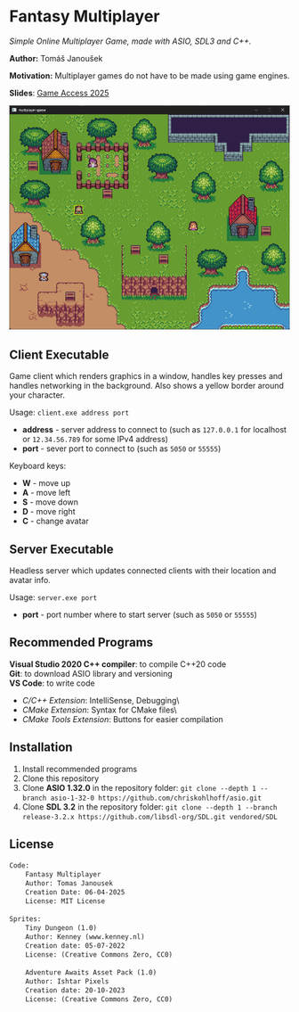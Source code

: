 # Fantasy Multiplayer
*Simple Online Multiplayer Game, made with ASIO, SDL3 and C++.*

**Author:** Tomáš Janoušek

**Motivation:** Multiplayer games do not have to be made using game engines.

**Slides**: [Game Access 2025](https://drive.google.com/drive/folders/1QZVrgly9u_q8XgVfXL-ECki9_fu96Z1o?usp=drive_link)

![](game.png)

## Client Executable
Game client which renders graphics in a window, handles key presses and handles networking in the background. Also shows a yellow border around
your character.

Usage: `client.exe address port`
* **address** - server address to connect to (such as `127.0.0.1` for localhost or `12.34.56.789` for some IPv4 address)
* **port** - sever port to connect to (such as `5050` or `55555`)

Keyboard keys:
* **W** - move up
* **A** - move left
* **S** - move down
* **D** - move right
* **C** - change avatar

## Server Executable
Headless server which updates connected clients with their location and avatar info.

Usage: `server.exe port`
* **port** - port number where to start server (such as `5050` or `55555`)

## Recommended Programs
**Visual Studio 2020 C++ compiler**: to compile C++20 code\
**Git**: to download ASIO library and versioning\
**VS Code**: to write code
* *C/C++ Extension*: IntelliSense, Debugging\
* *CMake Extension*: Syntax for CMake files\
* *CMake Tools Extension*: Buttons for easier compilation

## Installation
1. Install recommended programs
2. Clone this repository
3. Clone **ASIO 1.32.0** in the repository folder: `git clone --depth 1 --branch asio-1-32-0 https://github.com/chriskohlhoff/asio.git`
4. Clone **SDL 3.2** in the repository folder: `git clone --depth 1 --branch release-3.2.x https://github.com/libsdl-org/SDL.git vendored/SDL`


## License
```
Code:
    Fantasy Multiplayer
    Author: Tomas Janousek
    Creation Date: 06-04-2025
    License: MIT License

Sprites:
    Tiny Dungeon (1.0)
    Author: Kenney (www.kenney.nl)
    Creation date: 05-07-2022
    License: (Creative Commons Zero, CC0)

    Adventure Awaits Asset Pack (1.0)
    Author: Ishtar Pixels
    Creation date: 20-10-2023
    License: (Creative Commons Zero, CC0)
```

